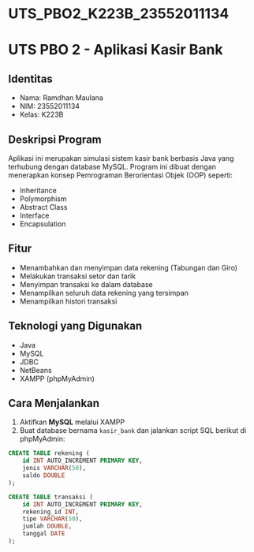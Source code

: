 # UTS_PBO2_K223B_23552011134
# UTS PBO 2 - Aplikasi Kasir Bank

## Identitas
- Nama: Ramdhan Maulana
- NIM: 23552011134
- Kelas: K223B

## Deskripsi Program
Aplikasi ini merupakan simulasi sistem kasir bank berbasis Java yang terhubung dengan database MySQL. Program ini dibuat dengan menerapkan konsep Pemrograman Berorientasi Objek (OOP) seperti:
- Inheritance
- Polymorphism
- Abstract Class
- Interface
- Encapsulation

## Fitur
- Menambahkan dan menyimpan data rekening (Tabungan dan Giro)
- Melakukan transaksi setor dan tarik
- Menyimpan transaksi ke dalam database
- Menampilkan seluruh data rekening yang tersimpan
- Menampilkan histori transaksi

## Teknologi yang Digunakan
- Java
- MySQL
- JDBC
- NetBeans
- XAMPP (phpMyAdmin)

## Cara Menjalankan
1. Aktifkan **MySQL** melalui XAMPP
2. Buat database bernama `kasir_bank` dan jalankan script SQL berikut di phpMyAdmin:

```sql
CREATE TABLE rekening (
    id INT AUTO_INCREMENT PRIMARY KEY,
    jenis VARCHAR(50),
    saldo DOUBLE
);

CREATE TABLE transaksi (
    id INT AUTO_INCREMENT PRIMARY KEY,
    rekening_id INT,
    tipe VARCHAR(50),
    jumlah DOUBLE,
    tanggal DATE
);
